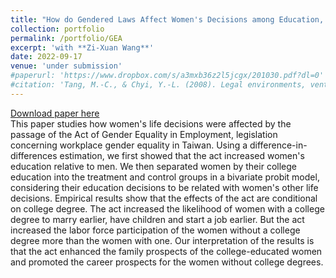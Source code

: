 ```yaml
---
title: "How do Gendered Laws Affect Women's Decisions among Education, Family and Career? The Case of Taiwan's Act of Gender Equality in Employment"
collection: portfolio
permalink: /portfolio/GEA
excerpt: 'with **Zi-Xuan Wang**'
date: 2022-09-17
venue: 'under submission'
#paperurl: 'https://www.dropbox.com/s/a3mxb36z2l5jcgx/201030.pdf?dl=0'
#citation: 'Tang, M.-C., & Chyi, Y.-L. (2008). Legal environments, venture capital, and total factor productivity growth of taiwanese industry. Contemporary Economic Policy, 26(3).'
---
```

[Download paper here](https://www.dropbox.com/s/bqptbtkodh4dk6w/220608GEAforHWHE.pdf?dl=0)<br/>
This paper studies how women's life decisions were affected by the passage of the Act of Gender Equality in Employment, legislation concerning workplace gender equality in Taiwan. Using a difference-in-differences estimation, we first showed that the act increased women's education relative to men. We then separated women by their college education into the treatment and control groups in a bivariate probit model, considering their education decisions to be related with women's other life decisions. Empirical results show that the effects of the act are conditional on college degree. The act increased the likelihood of women with a college degree to marry earlier, have children and start a job earlier. But the act increased the labor force participation of the women without a college degree more than the women with one. Our interpretation of the results is that the act enhanced the family prospects of the college-educated women and promoted the career prospects for the women without college degrees.
